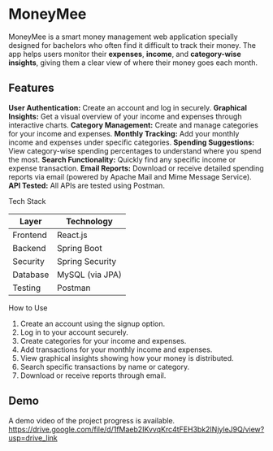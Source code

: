 
# MoneyMee

MoneyMee is a smart money management web application specially designed for bachelors who often find it difficult to track their money. The app helps users monitor their **expenses**, **income**, and **category-wise insights**, giving them a clear view of where their money goes each month.

## Features

**User Authentication:** Create an account and log in securely.
**Graphical Insights:** Get a visual overview of your income and expenses through interactive charts.
**Category Management:** Create and manage categories for your income and expenses.
**Monthly Tracking:** Add your monthly income and expenses under specific categories.
**Spending Suggestions:** View category-wise spending percentages to understand where you spend the most.
**Search Functionality:** Quickly find any specific income or expense transaction.
**Email Reports:** Download or receive detailed spending reports via email (powered by Apache Mail and Mime Message Service).
**API Tested:** All APIs are tested using Postman.

Tech Stack

| Layer    | Technology      |
| -------- | --------------- |
| Frontend | React.js        |
| Backend  | Spring Boot     |
| Security | Spring Security |
| Database | MySQL (via JPA) |
| Testing  | Postman         |

 How to Use

1. Create an account using the signup option.
2. Log in to your account securely.
3. Create categories for your income and expenses.
4. Add transactions for your monthly income and expenses.
5. View graphical insights showing how your money is distributed.
6. Search specific transactions by name or category.
7. Download or receive reports through email.


## Demo

A demo video of the project progress is available.
https://drive.google.com/file/d/1fMaeb2IKvvqKrc4tFEH3bk2INjyleJ9Q/view?usp=drive_link



